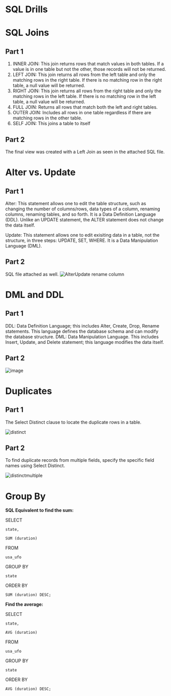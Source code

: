# SQL Drills
# SQL Joins
## Part 1
1) INNER JOIN: This join returns rows that match values in both tables. 
If a value is in one table but not the other, those records will not be returned.
2) LEFT JOIN: This join returns all rows from the left table and only the matching rows 
in the right table. If there is no matching row in the right table, a null value will be returned.
3) RIGHT JOIN: This join returns all rows from the right table and only the matching rows 
in the left table. If there is no matching row in the left table, a null value will be returned.
4) FULL JOIN: Returns all rows that match both the left and right tables. 
5) OUTER JOIN: Includes all rows in one table regardless if there are matching rows in the other table.
6) SELF JOIN: This joins a table to itself
## Part 2
The final view was created with a Left Join as seen in the attached SQL file.

# Alter vs. Update
## Part 1
Alter: This statement allows one to edit the table structure, such as changing the number of columns/rows, data types of a column, renaming columns, renaming tables,
and so forth. It is a Data Definition Language (DDL). Unlike an UPDATE statement, the ALTER statement does not change the data itself. 

Update: This statement allows one to edit exisiting data in a table, not the structure, in three steps: UPDATE, SET, WHERE. It is a Data Manipulation Language (DML). 

## Part 2
SQL file attached as well.
![AlterUpdate rename column](https://user-images.githubusercontent.com/70446836/100292643-0c498a00-2f4f-11eb-847e-11809a371d38.PNG)

# DML and DDL
## Part 1
DDL: Data Definition Language; this includes Alter, Create, Drop, Rename statements. This language defines the database schema and can modify the database structure. 
DML: Data Manipulation Language. This includes Insert, Update, and Delete statement; this language modifies the data itself. 
## Part 2
![image](https://user-images.githubusercontent.com/70446836/100293532-086b3700-2f52-11eb-8205-e2ea5c8edb3d.png)

# Duplicates
## Part 1
The Select Distinct clause to locate the duplicate rows in a table. 

![distinct](https://user-images.githubusercontent.com/70446836/100296586-9f3bf180-2f5a-11eb-92e4-59b1c4b99afa.PNG)

## Part 2
To find duplicate records from multiple fields, specify the specific field names using Select Distinct.

![distinctmultiple](https://user-images.githubusercontent.com/70446836/100296585-9ea35b00-2f5a-11eb-82fe-f5d4636203da.PNG)

# Group By
**SQL Equivalent to find the sum:**

SELECT

	state,
	
	SUM (duration)

FROM

	usa_ufo

GROUP BY

	state

ORDER BY

	SUM (duration) DESC;
  
**Find the average:**

SELECT
	
	state,
	
	AVG (duration)
FROM
	
	usa_ufo

GROUP BY

	state

ORDER BY

	AVG (duration) DESC;
  
